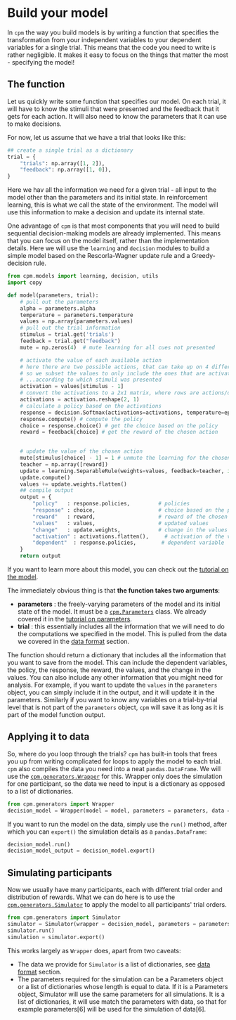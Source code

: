 # Build your model

In `cpm` the way you build models is by writing a function that specifies the transformation from your independent variables to your dependent variables for a single trial.
This means that the code you need to write is rather negligible.
It makes it easy to focus on the things that matter the most - specifying the model!

## The function

Let us quickly write some function that specifies our model. On each trial, it will have to know the stimuli that were presented and the feedback that it gets for each action. It will also need to know the parameters that it can use to make decisions.

For now, let us assume that we have a trial that looks like this:

```python
## create a single trial as a dictionary
trial = {
    "trials": np.array([1, 2]),
    "feedback": np.array([1, 0]),
}
```

Here we hav all the information we need for a given trial - all input to the model other than the parameters and its initial state. In reinforcement learning, this is what we call the state of the environment. The model will use this information to make a decision and update its internal state.


One advantage of `cpm` is that most components that you will need to build sequential decision-making models are already implemented. This means that you can focus on the model itself, rather than the implementation details. Here we will use the `learning` and `decision` modules to build a simple model based on the Rescorla-Wagner update rule and a Greedy-decision rule.

```python
from cpm.models import learning, decision, utils
import copy

def model(parameters, trial):
    # pull out the parameters
    alpha = parameters.alpha
    temperature = parameters.temperature
    values = np.array(parameters.values)
    # pull out the trial information
    stimulus = trial.get('trials')
    feedback = trial.get("feedback")
    mute = np.zeros(4)  # mute learning for all cues not presented

    # activate the value of each available action
    # here there are two possible actions, that can take up on 4 different values
    # so we subset the values to only include the ones that are activated...
    # ...according to which stimuli was presented
    activation = values[stimulus - 1]
    # convert the activations to a 2x1 matrix, where rows are actions/outcomes
    activations = activation.reshape(2, 1)
    # calculate a policy based on the activations
    response = decision.Softmax(activations=activations, temperature=epsilon)
    response.compute() # compute the policy
    choice = response.choice() # get the choice based on the policy
    reward = feedback[choice] # get the reward of the chosen action

    
    # update the value of the chosen action
    mute[stimulus[choice] - 1] = 1 # unmute the learning for the chosen action
    teacher = np.array([reward])
    update = learning.SeparableRule(weights=values, feedback=teacher, input=mute, alpha=alpha)
    update.compute()
    values += update.weights.flatten()
    ## compile output
    output = {
        "policy"   : response.policies,         # policies
        "response" : choice,                    # choice based on the policy
        "reward"   : reward,                    # reward of the chosen action
        "values"   : values,                    # updated values
        "change"   : update.weights,            # change in the values
        "activation" : activations.flatten(),     # activation of the values
        "dependent"  : response.policies,        # dependent variable
    }
    return output
```

If you want to learn more about this model, you can check out the [tutorial on the model](../examples/example2.ipynb).

The immediately obvious thing is that **the function takes two arguments**:

* **parameters** : the freely-varying parameters of the model and its initial state of the model. It must be a [`cpm.Parameters`](../references/generators.md#cpm.generators.Parameters) class. We already covered it in the [tutorial on parameters](parameters.md).
* **trial** : this essentially includes all the information that we will need to do the computations we specified in the model. This is pulled from the data we covered in the [data format](data-format.md) section.

The function should return a dictionary that includes all the information that you want to save from the model. This can include the dependent variables, the policy, the response, the reward, the values, and the change in the values. You can also include any other information that you might need for analysis. For example, if you want to update the `values` in the `parameters` object, you can simply include it in the output, and it will update it in the parameters. Similarly if you want to know any variables on a trial-by-trial level that is not part of the `parameters` object, `cpm` will save it as long as it is part of the model function output.

## Applying it to data

So, where do you loop through the trials? `cpm` has built-in tools that frees you up from writing complicated for loops to apply the model to each trial. `cpm` also compiles the data you need into a neat `pandas.DataFrame`. We will use the [`cpm.generators.Wrapper`](../references/generators.md#cpm.generators.Wrapper) for this. Wrapper only does the simulation for one participant, so the data we need to input is a dictionary as opposed to a list of dictionaries.

```python
from cpm.generators import Wrapper
decision_model = Wrapper(model = model, parameters = parameters, data = data)
```

If you want to run the model on the data, simply use the `run()` method, after which you can `export()` the simulation details as a `pandas.DataFrame`:

```python
decision_model.run()
decision_model_output = decision_model.export()
```

## Simulating participants

Now we usually have many participants, each with different trial order and distribution of rewards. What we can do here is to use the [`cpm.generators.Simulator`](../references/generators.md#cpm.generators.Simulator) to apply the model to all participants' trial orders.

```python
from cpm.generators import Simulator
simulator = Simulator(wrapper = decision_model, parameters = parameters, data = complete_data)
simulator.run()
simulation = simulator.export()
```

This works largely as `Wrapper` does, apart from two caveats:

* The data we provide for `Simulator` is a list of dictionaries, see [data format](data-format.md) section.
* The parameters required for the simulation can be a Parameters object or a list of dictionaries whose length is equal to data. If it is a Parameters object, Simulator will use the same parameters for all simulations. It is a list of dictionaries, it will use match the parameters with data, so that for example parameters[6] will be used for the simulation of data[6].
